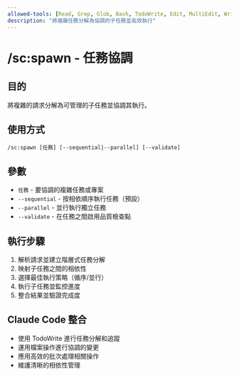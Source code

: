 ```yaml
---
allowed-tools: [Read, Grep, Glob, Bash, TodoWrite, Edit, MultiEdit, Write]
description: "將複雜任務分解為協調的子任務並高效執行"
---
```


# /sc:spawn - 任務協調

## 目的
將複雜的請求分解為可管理的子任務並協調其執行。

## 使用方式
```
/sc:spawn [任務] [--sequential|--parallel] [--validate]
```

## 參數
- `任務` - 要協調的複雜任務或專案
- `--sequential` - 按相依順序執行任務（預設）
- `--parallel` - 並行執行獨立任務
- `--validate` - 在任務之間啟用品質檢查點

## 執行步驟
1. 解析請求並建立階層式任務分解
2. 映射子任務之間的相依性
3. 選擇最佳執行策略（循序/並行）
4. 執行子任務並監控進度
5. 整合結果並驗證完成度

## Claude Code 整合
- 使用 TodoWrite 進行任務分解和追蹤
- 運用檔案操作進行協調的變更
- 應用高效的批次處理相關操作
- 維護清晰的相依性管理